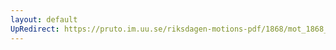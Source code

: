 ```yaml
---
layout: default
UpRedirect: https://pruto.im.uu.se/riksdagen-motions-pdf/1868/mot_1868__ak__93/mot_1868__ak__93-001.pdf
---
```

